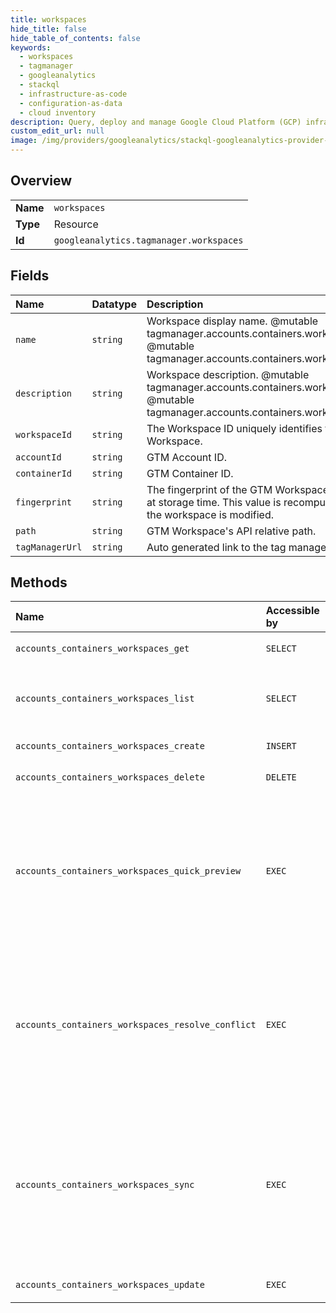 ```yaml
---
title: workspaces
hide_title: false
hide_table_of_contents: false
keywords:
  - workspaces
  - tagmanager
  - googleanalytics    
  - stackql
  - infrastructure-as-code
  - configuration-as-data
  - cloud inventory
description: Query, deploy and manage Google Cloud Platform (GCP) infrastructure and resources using SQL
custom_edit_url: null
image: /img/providers/googleanalytics/stackql-googleanalytics-provider-featured-image.png
---
```

  
    

## Overview
<table><tbody>
<tr><td><b>Name</b></td><td><code>workspaces</code></td></tr>
<tr><td><b>Type</b></td><td>Resource</td></tr>
<tr><td><b>Id</b></td><td><code>googleanalytics.tagmanager.workspaces</code></td></tr>
</tbody></table>

## Fields
| Name | Datatype | Description |
|:-----|:---------|:------------|
| `name` | `string` | Workspace display name. @mutable tagmanager.accounts.containers.workspaces.create @mutable tagmanager.accounts.containers.workspaces.update |
| `description` | `string` | Workspace description. @mutable tagmanager.accounts.containers.workspaces.create @mutable tagmanager.accounts.containers.workspaces.update |
| `workspaceId` | `string` | The Workspace ID uniquely identifies the GTM Workspace. |
| `accountId` | `string` | GTM Account ID. |
| `containerId` | `string` | GTM Container ID. |
| `fingerprint` | `string` | The fingerprint of the GTM Workspace as computed at storage time. This value is recomputed whenever the workspace is modified. |
| `path` | `string` | GTM Workspace's API relative path. |
| `tagManagerUrl` | `string` | Auto generated link to the tag manager UI |
## Methods
| Name | Accessible by | Required Params | Description |
|:-----|:--------------|:----------------|:------------|
| `accounts_containers_workspaces_get` | `SELECT` | `accountsId, containersId, workspacesId` | Gets a Workspace. |
| `accounts_containers_workspaces_list` | `SELECT` | `accountsId, containersId` | Lists all Workspaces that belong to a GTM Container. |
| `accounts_containers_workspaces_create` | `INSERT` | `accountsId, containersId` | Creates a Workspace. |
| `accounts_containers_workspaces_delete` | `DELETE` | `accountsId, containersId, workspacesId` | Deletes a Workspace. |
| `accounts_containers_workspaces_quick_preview` | `EXEC` | `accountsId, containersId, workspacesId` | Quick previews a workspace by creating a fake container version from all entities in the provided workspace. |
| `accounts_containers_workspaces_resolve_conflict` | `EXEC` | `accountsId, containersId, workspacesId` | Resolves a merge conflict for a workspace entity by updating it to the resolved entity passed in the request. |
| `accounts_containers_workspaces_sync` | `EXEC` | `accountsId, containersId, workspacesId` | Syncs a workspace to the latest container version by updating all unmodified workspace entities and displaying conflicts for modified entities. |
| `accounts_containers_workspaces_update` | `EXEC` | `accountsId, containersId, workspacesId` | Updates a Workspace. |
